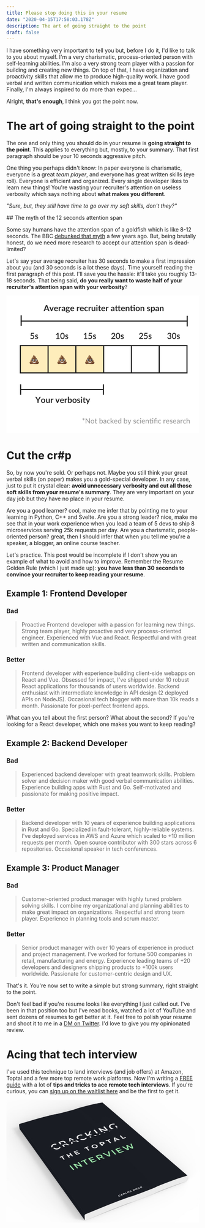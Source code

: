```yaml
---
title: Please stop doing this in your resume
date: "2020-04-15T17:58:03.178Z"
description: The art of going straight to the point
draft: false
---
```


I have something very important to tell you but, before I do it, I'd like to talk to you about myself. I'm a very charismatic, process-oriented person with self-learning abilities. I'm also a very strong team player with a passion for building and creating new things. On top of that, I have organization and proactivity skills that allow me to produce high-quality work. I have good verbal and written communication which makes me a great team player. Finally, I'm always inspired to do more than expec...

Alright, **that's enough**, I think you got the point now.

<div class="divider"></div>

# The art of going straight to the point

The one and only thing you should do in your resume is **going straight to the point**. This applies to everything but, mostly, to your summary. That first paragraph should be your 10 seconds aggressive pitch. 

One thing you perhaps didn't know: In paper everyone is charismatic, everyone is a great *team player*, and everyone has great written skills (eye roll). Everyone is efficient and organized. Every single developer likes to learn new things! You're wasting your recruiter's attention on useless verbosity which says nothing about **what makes you different**.

*"Sure, but, they still have time to go over my soft skills, don't they?"*

## The myth of the 12 seconds attention span

Some say humans have the attention span of a goldfish which is like 8-12 seconds. The BBC [debunked that myth](https://www.bbc.com/news/health-38896790) a few years ago. But, being brutally honest, do we need more research to accept our attention span is dead-limited?

Let's say your average recruiter has 30 seconds to make a first impression about you (and 30 seconds is a lot these days). Time yourself reading the first paragraph of this post. I'll save you the hassle: it'll take you roughly 13-18 seconds. That being said, **do you really want to waste half of your recruiter's attention span with your verbosity**?

![recruiter attention span](span.png)

# Cut the cr#p

So, by now you're sold. Or perhaps not. Maybe you still think your great verbal skills (on paper) makes you a gold-special developer. In any case, just to put it crystal clear: **avoid unnecessary verbosity and cut all those soft skills from your resume's summary**. They are very important on your day job but they have no place in your resume.

Are you a good learner? cool, make me infer that by pointing me to your learning in Python, C++ and Svelte. Are you a strong leader? nice, make me see that in your work experience when you lead a team of 5 devs to ship 8 microservices serving 25k requests per day. Are you a charismatic, people-oriented person? great, then I should infer that when you tell me you're a speaker, a blogger, an online course teacher.

Let's practice. This post would be incomplete if I don't show you an example of what to avoid and how to improve. Remember the Resume Golden Rule (which I just made up): **you have less than 30 seconds to convince your recruiter to keep reading your resume**.

## Example 1: Frontend Developer

### Bad

> Proactive Frontend developer with a passion for learning new things. Strong team player, highly proactive and very process-oriented engineer. Experienced with Vue and React. Respectful and with great written and communication skills.

### Better

> Frontend developer with experience building client-side webapps on React and Vue. Obsessed for impact, I've shipped under 10 robust React applications for thousands of users worldwide. Backend enthusiast with intermediate knowledge in API design (2 deployed APIs on NodeJS). Occasional tech blogger with more than 10k reads a month. Passionate for pixel-perfect frontend apps.

What can you tell about the first person? What about the second? If you're looking for a React developer, which one makes you want to keep reading?

## Example 2: Backend Developer

### Bad

> Experienced backend developer with great teamwork skills. Problem solver and decision maker with good verbal communication abilities. Experience building apps with Rust and Go. Self-motivated and passionate for making positive impact.

### Better

> Backend developer with 10 years of experience building applications in Rust and Go. Specialized in fault-tolerant, highly-reliable systems. I've deployed services in AWS and Azure which scaled to +10 million requests per month. Open source contributor with 300 stars across 6 repositories. Occasional speaker in tech conferences.

## Example 3: Product Manager

### Bad

> Customer-oriented product manager with highly tuned problem solving skills. I combine my organizational and planning abilities to make great impact on organizations. Respectful and strong team player. Experience in planning tools and scrum master.

### Better

> Senior product manager with over 10 years of experience in product and project management. I've worked for fortune 500 companies in retail, manufacturing and energy. Experience leading teams of +20 developers and designers shipping products to +100k users worldwide. Passionate for customer-centric design and UX.

<div class="divider"></div>

That's it. You're now set to write a simple but strong summary, right straight to the point.

Don't feel bad if you're resume looks like everything I just called out. I've been in that position too but I've read books, watched a lot of YouTube and sent dozens of resumes to get better at it. Feel free to polish your resume and shoot it to me in a [DM on Twitter](https://twitter.com/caroso1222). I'd love to give you my opinionated review.

<div class="divider"></div>

# Acing that tech interview

I've used this technique to land interviews (and job offers) at Amazon, Toptal and a few more top remote work platforms. Now I'm writing a [FREE guide](/cracking-the-toptal-interview) with a lot of **tips and tricks to ace remote tech interviews**. If you're curious, you can [sign up on the waitlist here](/cracking-the-toptal-interview) and be the first to get it.

![cracking the toptal interview](ctti.jpg)
